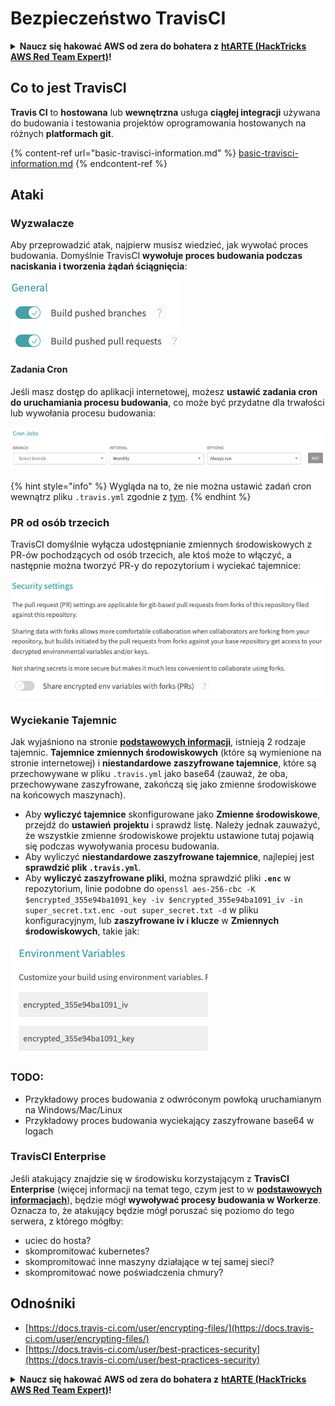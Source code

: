 # Bezpieczeństwo TravisCI

<details>

<summary><strong>Naucz się hakować AWS od zera do bohatera z</strong> <a href="https://training.hacktricks.xyz/courses/arte"><strong>htARTE (HackTricks AWS Red Team Expert)</strong></a><strong>!</strong></summary>

Inne sposoby wsparcia HackTricks:

* Jeśli chcesz zobaczyć swoją **firmę reklamowaną w HackTricks** lub **pobrać HackTricks w formacie PDF**, sprawdź [**PLANY SUBSKRYPCYJNE**](https://github.com/sponsors/carlospolop)!
* Zdobądź [**oficjalne gadżety PEASS & HackTricks**](https://peass.creator-spring.com)
* Odkryj [**Rodzinę PEASS**](https://opensea.io/collection/the-peass-family), naszą kolekcję ekskluzywnych [**NFT**](https://opensea.io/collection/the-peass-family)
* **Dołącz do** 💬 [**grupy Discord**](https://discord.gg/hRep4RUj7f) lub [**grupy telegramowej**](https://t.me/peass) lub **śledź** nas na **Twitterze** 🐦 [**@hacktricks\_live**](https://twitter.com/hacktricks\_live)**.**
* **Podziel się swoimi sztuczkami hakerskimi, przesyłając PR-y do** [**HackTricks**](https://github.com/carlospolop/hacktricks) i [**HackTricks Cloud**](https://github.com/carlospolop/hacktricks-cloud) repozytoriów na GitHubie.

</details>

## Co to jest TravisCI

**Travis CI** to **hostowana** lub **wewnętrzna** usługa **ciągłej integracji** używana do budowania i testowania projektów oprogramowania hostowanych na różnych **platformach git**.

{% content-ref url="basic-travisci-information.md" %}
[basic-travisci-information.md](basic-travisci-information.md)
{% endcontent-ref %}

## Ataki

### Wyzwalacze

Aby przeprowadzić atak, najpierw musisz wiedzieć, jak wywołać proces budowania. Domyślnie TravisCI **wywołuje proces budowania podczas naciskania i tworzenia żądań ściągnięcia**:

![](<../../.gitbook/assets/image (19) (1).png>)

#### Zadania Cron

Jeśli masz dostęp do aplikacji internetowej, możesz **ustawić zadania cron do uruchamiania procesu budowania**, co może być przydatne dla trwałości lub wywołania procesu budowania:

![](<../../.gitbook/assets/image (42).png>)

{% hint style="info" %}
Wygląda na to, że nie można ustawić zadań cron wewnątrz pliku `.travis.yml` zgodnie z [tym](https://github.com/travis-ci/travis-ci/issues/9162).
{% endhint %}

### PR od osób trzecich

TravisCI domyślnie wyłącza udostępnianie zmiennych środowiskowych z PR-ów pochodzących od osób trzecich, ale ktoś może to włączyć, a następnie można tworzyć PR-y do repozytorium i wyciekać tajemnice:

![](<../../.gitbook/assets/image (1) (1) (1) (1) (1) (1) (1) (1) (1) (1) (1) (1) (1) (1) (1) (1) (1) (1) (1) (1) (1) (1) (1).png>)

### Wyciekanie Tajemnic

Jak wyjaśniono na stronie [**podstawowych informacji**](basic-travisci-information.md), istnieją 2 rodzaje tajemnic. **Tajemnice zmiennych środowiskowych** (które są wymienione na stronie internetowej) i **niestandardowe zaszyfrowane tajemnice**, które są przechowywane w pliku `.travis.yml` jako base64 (zauważ, że oba, przechowywane zaszyfrowane, zakończą się jako zmienne środowiskowe na końcowych maszynach).

* Aby **wyliczyć tajemnice** skonfigurowane jako **Zmienne środowiskowe**, przejdź do **ustawień** **projektu** i sprawdź listę. Należy jednak zauważyć, że wszystkie zmienne środowiskowe projektu ustawione tutaj pojawią się podczas wywoływania procesu budowania.
* Aby wyliczyć **niestandardowe zaszyfrowane tajemnice**, najlepiej jest **sprawdzić plik `.travis.yml`**.
* Aby **wyliczyć zaszyfrowane pliki**, można sprawdzić pliki **`.enc`** w repozytorium, linie podobne do `openssl aes-256-cbc -K $encrypted_355e94ba1091_key -iv $encrypted_355e94ba1091_iv -in super_secret.txt.enc -out super_secret.txt -d` w pliku konfiguracyjnym, lub **zaszyfrowane iv i klucze** w **Zmiennych środowiskowych**, takie jak:

![](<../../.gitbook/assets/image (71).png>)

### TODO:

* Przykładowy proces budowania z odwróconym powłoką uruchamianym na Windows/Mac/Linux
* Przykładowy proces budowania wyciekający zaszyfrowane base64 w logach

### TravisCI Enterprise

Jeśli atakujący znajdzie się w środowisku korzystającym z **TravisCI Enterprise** (więcej informacji na temat tego, czym jest to w [**podstawowych informacjach**](basic-travisci-information.md#travisci-enterprise)), będzie mógł **wywoływać procesy budowania w Workerze**. Oznacza to, że atakujący będzie mógł poruszać się poziomo do tego serwera, z którego mógłby:

* uciec do hosta?
* skompromitować kubernetes?
* skompromitować inne maszyny działające w tej samej sieci?
* skompromitować nowe poświadczenia chmury?

## Odnośniki

* [https://docs.travis-ci.com/user/encrypting-files/](https://docs.travis-ci.com/user/encrypting-files/)
* [https://docs.travis-ci.com/user/best-practices-security](https://docs.travis-ci.com/user/best-practices-security)

<details>

<summary><strong>Naucz się hakować AWS od zera do bohatera z</strong> <a href="https://training.hacktricks.xyz/courses/arte"><strong>htARTE (HackTricks AWS Red Team Expert)</strong></a><strong>!</strong></summary>

Inne sposoby wsparcia HackTricks:

* Jeśli chcesz zobaczyć swoją **firmę reklamowaną w HackTricks** lub **pobrać HackTricks w formacie PDF**, sprawdź [**PLANY SUBSKRYPCYJNE**](https://github.com/sponsors/carlospolop)!
* Zdobądź [**oficjalne gadżety PEASS & HackTricks**](https://peass.creator-spring.com)
* Odkryj [**Rodzinę PEASS**](https://opensea.io/collection/the-peass-family), naszą kolekcję ekskluzywnych [**NFT**](https://opensea.io/collection/the-peass-family)
* **Dołącz do** 💬 [**grupy Discord**](https://discord.gg/hRep4RUj7f) lub [**grupy telegramowej**](https://t.me/peass) lub **śledź** nas na **Twitterze** 🐦 [**@hacktricks\_live**](https://twitter.com/hacktricks\_live)**.**
* **Podziel się swoimi sztuczkami hakerskimi, przesyłając PR-y do** [**HackTricks**](https://github.com/carlospolop/hacktricks) i [**HackTricks Cloud**](https://github.com/carlospolop/hacktricks-cloud) repozytoriów na GitHubie.

</details>
